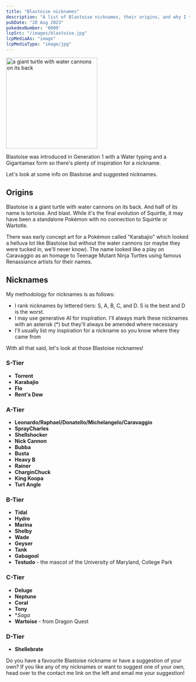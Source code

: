 ```yaml
---
title: "Blastoise nicknames"
description: "A list of Blastoise nicknames, their origins, and why I think they're cool."
pubDate: "28 Aug 2023"
pokedexNumber: '0009'
lcpSrc: "/images/blastoise.jpg"
lcpMediaAs: "image"
lcpMediaType: "image/jpg"
---
```


<div class="img-center"><img src="/images/blastoise.jpg" width="250px" height="248px" alt="a giant turtle with water cannons on its back"></div>

Blastoise was introduced in Generation 1 with a Water typing and a Gigantamax form so there's plenty of inspiration for a nickname.

Let's look at some info on Blastoise and suggested nicknames.

## Origins

Blastoise is a giant turtle with water cannons on its back. And half of its name is tortoise. And blast. While it's the final evolution of Squirtle, it may have been a standalone Pokémon with no connection to Squirtle or Wartotle.  

There was early concept art for a Pokémon called "Karabajio" which looked a helluva lot like Blastoise but without the water cannons (or maybe they were tucked in, we'll never know). The name looked like a play on Caravaggio as an homage to Teenage Mutant Ninja Turtles using famous Renassiance artists for their names.

## Nicknames

My methodology for nicknames is as follows:

* I rank nicknames by lettered tiers: S, A, B, C, and D. S is the best and D is the worst.
* I may use generative AI for inspiration. I'll always mark these nicknames with an asterisk (\*) but they'll always be amended where necessary
* I'll usually list my inspiration for a nickname so you know where they came from

With all that said, let's look at those Blastoise nicknames!

### S-Tier

* **Torrent**
* **Karabajio**
* **Flo**
* **Rent's Dew**

### A-Tier

* **Leonardo/Raphael/Donatello/Michelangelo/Caravaggio**
* **SprayCharles**
* **Shellshocker**
* **Nick Cannon**
* **Bubba**
* **Busta**
* **Heavy B**
* **Rainer**
* **CharginChuck**
* **King Koopa**
* **Turt Angle**

### B-Tier

* **Tidal**
* **Hydro**
* **Marina**
* **Shelby**
* **Wade**
* **Geyser**
* **Tank**
* **Gabagool**
* **Testudo** - the mascot of the University of Maryland, College Park

### C-Tier

* **Deluge**
* **Neptune**
* **Coral**
* **Tony**
* **Saga*
* **Wartoise** - from Dragon Quest

### D-Tier

* **Shellebrate**

Do you have a favourite Blastoise nickname or have a suggestion of your own? If you like any of my nicknames or want to suggest one of your own, head over to the contact me link on the left and email me your suggestion!
